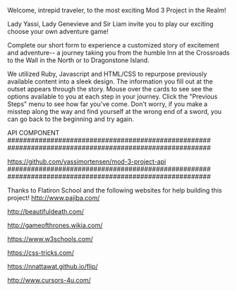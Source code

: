 Welcome, intrepid traveler, to the most exciting Mod 3 Project in the Realm!

Lady Yassi, Lady Genevieve and Sir Liam invite you to play our exciting choose your own adventure game!  

Complete our short form to experience a customized story of excitement and adventure-- a journey taking you from the humble Inn at the Crossroads to the Wall in the North or to Dragonstone Island.

We utilized Ruby, Javascript and HTML/CSS to repurpose previously available content into a sleek design.  The information you fill out at the outset appears through the story. Mouse over the cards to see see the options available to you at each step in your journey.  Click the "Previous Steps" menu to see how far you've come.  Don't worry, if you make a misstep along the way and find yourself at the wrong end of a sword, you can go back to the beginning and try again.

API COMPONENT  
####################################################
####################################################

https://github.com/yassimortensen/mod-3-project-api
####################################################
####################################################

Thanks to Flatiron School and the following websites for help building this project!
http://www.pajiba.com/

http://beautifuldeath.com/

http://gameofthrones.wikia.com/

https://www.w3schools.com/

https://css-tricks.com/

https://nnattawat.github.io/flip/

http://www.cursors-4u.com/
